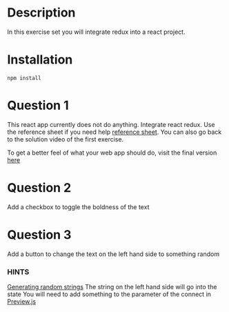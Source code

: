 # Description
In this exercise set you will integrate redux into a react project. 

# Installation
`npm install`

# Question 1
This react app currently does not do anything. Integrate react redux. Use the reference sheet if you need help [reference sheet](../reference/README.md). You can also go back to the solution video of the first exercise.

To get a better feel of what your web app should do, visit the final version [here](http://likeable-stop.surge.sh)

# Question 2
Add a checkbox to toggle the boldness of the text

# Question 3
Add a button to change the text on the left hand side to something random

### HINTS

[Generating random strings](http://lmgtfy.com/?q=generate+random+string+javascript)
The string on the left hand side will go into the state
You will need to add something to the parameter of the connect in [Preview.js](./Preview.js)
